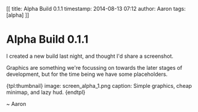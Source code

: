 [[
title: Alpha Build 0.1.1
timestamp: 2014-08-13 07:12
author: Aaron
tags: [alpha]
]]

# Alpha Build 0.1.1

I created a new build last night, and thought I'd share a screenshot. 

Graphics are something we're focussing on towards the later stages of development, but for the time being we have some placeholders. 

{tpl:thumbnail}
image: screen_alpha_1.png
caption: Simple graphics, cheap minimap, and lazy hud.
{endtpl}

~ Aaron
